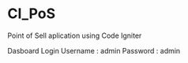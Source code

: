 # CI_PoS
Point of Sell aplication using Code Igniter

Dasboard Login
Username : admin
Password : admin
